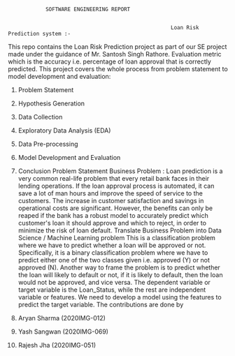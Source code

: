 				SOFTWARE ENGINEERING REPORT 

                                                        
                                                        Loan Risk Prediction system :-
                                                        
This repo contains the Loan Risk Prediction project as part of our SE project made under the guidance of Mr. Santosh Singh Rathore. Evaluation metric which is the accuracy i.e. percentage of loan approval that is correctly predicted. 
This project covers the whole process from problem statement to model development and evaluation:
1.	Problem Statement
2.	Hypothesis Generation
3.	Data Collection
4.	Exploratory Data Analysis (EDA)
5.	Data Pre-processing
6.	Model Development and Evaluation
7.	Conclusion
Problem Statement
Business Problem : 
Loan prediction is a very common real-life problem that every retail bank faces in their lending operations. If the loan approval process is automated, it can save a lot of man hours and improve the speed of service to the customers. The increase in customer satisfaction and savings in operational costs are significant. However, the benefits can only be reaped if the bank has a robust model to accurately predict which customer's loan it should approve and which to reject, in order to minimize the risk of loan default.
Translate Business Problem into Data Science / Machine Learning problem
This is a classification problem where we have to predict whether a loan will be approved or not. Specifically, it is a binary classification problem where we have to predict either one of the two classes given i.e. approved (Y) or not approved (N). Another way to frame the problem is to predict whether the loan will likely to default or not, if it is likely to default, then the loan would not be approved, and vice versa. The dependent variable or target variable is the Loan_Status, while the rest are independent variable or features. We need to develop a model using the features to predict the target variable.
The contributions are done by 

1. Aryan Sharma (2020IMG-012)
2. Yash Sangwan (2020IMG-069)
3. Rajesh Jha (2020IMG-051)

